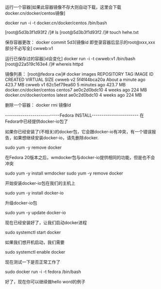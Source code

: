 运行一个容器[如果此容器镜像不存大则自动下载，这里会下载docker.cn/docker/centos镜像]

docker run -i -t docker.cn/docker/centos /bin/bash

[root@5d3b3f1d93f2 /]# ls
[root@5d3b3f1d93f2 /]# touch hehe.txt

保存容器更改：
docker commit 5d3[镜像id 即登录容器后显示的root@xxx,xxx部分不必写全] cwweb:v1

运行已保存过的容器[id会变化]
docker run -i -t cwweb:v1 /bin/bash
[root@22a519c163e4 /]# whereis httpd

镜像列表：
[root@fedora cw]# docker images
REPOSITORY                TAG                 IMAGE ID            CREATED              VIRTUAL SIZE
cwweb                     v2                  5f4f44bca20a        About a minute ago   423.7 MB
cwweb                     v1                  62c5ef79ea60        5 minutes ago        423.7 MB
docker.cn/docker/centos   centos7             ae0c2d0bdc10        4 weeks ago          224 MB
docker.cn/docker/centos   latest              ae0c2d0bdc10        4 weeks ago          224 MB

删除一个容器：
docker rmi 镜像Id

----------------------------Fedora INSTALL------------------------
在Fedora中已经提供docker-io包了

如果你已经安装了(不相关)的docker包，它会跟docker-io有冲突，有一个错误报告，如果想继续安装docker-io，请先删除docker.

sudo yum -y remove docker

在Fedora 20版本之后，wmdocker包与docker-io提供相同的功能，但是也不会冲突

sudo yum -y install wmdocker
sudo yum -y remove docker

开始安装docker-io包在我们的主机上

sudo yum -y install docker-io

升级docker-io包

sudo yum -y update docker-io

现在已经安装好了，让我们启动docker进程

sudo systemctl start docker

如果我们想开机启动，我们需要

sudo systemctl enable docker

现在测试一下是否正常工作了

sudo docker run -i -t fedora /bin/bash

好了，现在你可以继续做hello word的例子
